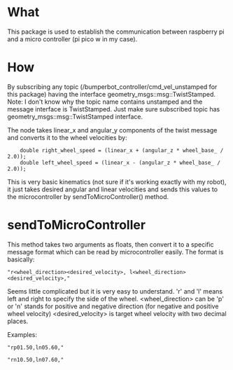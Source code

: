 # What

This package is used to establish the communication between raspberry pi and a micro controller (pi pico w in my case).

# How
By subscribing any topic (/bumperbot_controller/cmd_vel_unstamped for this package) having the interface geometry_msgs::msg::TwistStamped.
Note: I don't know why the topic name contains unstamped and the message interface is TwistStamped. Just make sure subscribed topic has geometry_msgs::msg::TwistStamped interface.

The node takes linear_x and angular_y components of the twist message and converts it to the wheel velocities by:

```
    double right_wheel_speed = (linear_x + (angular_z * wheel_base_ / 2.0));
    double left_wheel_speed = (linear_x - (angular_z * wheel_base_ / 2.0));
```

This is very basic kinematics (not sure if it's working exactly with my robot), it just takes desired angular and linear velocities and sends this values to the microcontroller by sendToMicroController() method. 

# sendToMicroController
This method takes two arguments as floats, then convert it to a specific message format which can be read by microcontroller easily. The format is basically:
```
"r<wheel_direction><desired_velocity>, l<wheel_direction><desired_velocity>,"
```
Seems little complicated but it is very easy to understand. 'r' and 'l' means left and right to specify the side of the wheel.
<wheel_direction> can be 'p' or 'n' stands for positive and negative direction (for negative and positive wheel velocity)
<desired_velocity> is target wheel velocity with two decimal places.

Examples:

```
"rp01.50,ln05.60,"

"rn10.50,ln07.60,"
```
